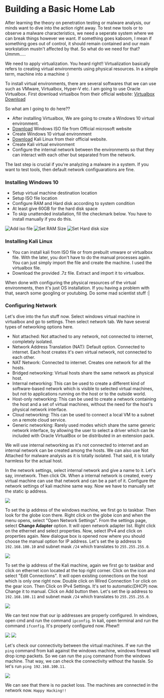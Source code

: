 # Building a Basic Home Lab
After learning the theory on penetration testing or malware analysis, our minds want to dive into the action right away. To test new tools or to observe a malware characteristics, we need a seperate system where we can break things however we want. If something goes kaboom, I mean if something goes out of control, it should remain contained and our main workstation mustn't affected by that. So what do we need for that? Ummm.....

We need to apply virtualization. You heard right!! Virtualization basically refers to creating virtual environments using physical resources. In a simple term, machine into a machine :)

To install virtual environments, there are several softwares that we can use such as VMware, Virtualbox, Hyper-V etc. I am going to use Oracle Virtualbox. First download virtualbox from their official website: [Virtualbox Download](https://www.virtualbox.org/wiki/Downloads)

So what am I going to do here??

- After installing Virtualbox, We are going to create a Windows 10 virtual environment.
- [Download](https://www.microsoft.com/en-us/software-download/windows10) Windows ISO file from Official microsoft website
- Create Windows 10 virtual environment
- [Download](https://www.kali.org/get-kali/) Kali Linux from their official website.
- Create Kali virtual environment
- Configure the internal network between the environments so that they can interact with each other but separated from the network.

The last step is crucial if you're analyzing a malware in a system. If you want to test tools, then default network configuarations are fine.

### Installing Windows 10

- Setup virtual machine destination location
- Setup ISO file location
- Configure RAM and Hard disk according to system condition
- At least give 60GB for the hard disk space
- To skip unattended installation, fill the checkmark below. You have to install manually if you do this.

![Add iso file](https://raw.githubusercontent.com/ImdadMiran17/Building-Basic-Home-Lab/refs/heads/main/Screenshot%20(339).png)
![Set RAM Size](https://raw.githubusercontent.com/ImdadMiran17/Building-Basic-Home-Lab/refs/heads/main/Screenshot%20(340).png)
![Set Hard disk size](https://raw.githubusercontent.com/ImdadMiran17/Building-Basic-Home-Lab/refs/heads/main/Screenshot%20(341).png)


### Installing Kali Linux

- You can install kali from ISO file or from prebuilt vmware or virtualbox file. With the later, you don't have to do the manual processes again. You can just simply import the file and create the machine. I used the virtualbox file.
- Download the provided .7z file. Extract and import it to virtualbox.

When done with configuring the physical resources of the virtual environments, then it's just OS installation. If you having a problem with that, search some googling or youtubing. Do some mad scientist stuff :|


### Configuring Network

Let's dive into the fun stuff now. Select windows virtual machine in virtualbox and go to settings. Then select network tab. We have several types of networking options here.

- Not attached: Not attached to any network, not connected to internet, completely isolated.
- Network Address Translation (NAT): Default option. Connected to internet. Each host creates it's own virtual network, not connected to each other.
- NAT Network: Connected to internet. Creates one network for all the hosts.
- Bridged networking: Virtual hosts share the same network as physical host.
- Internal networking: This can be used to create a different kind of software-based network which is visible to selected virtual machines, but not to applications running on the host or to the outside world.
- Host-only networking: This can be used to create a network containing the host and a set of virtual machines, without the need for the host's physical network interface.
- Cloud networking: This can be used to connect a local VM to a subnet on a remote cloud service.
- Generic networking: Rarely used modes which share the same generic network interface, by allowing the user to select a driver which can be included with Oracle VirtualBox or be distributed in an extension pack. 

We will use internal networking as it's not connected to internet and an internal network can be created among the hosts. We can also use Not Attached for malware analysis as it is totally isolated. That said, it is totally harmless for the actual host.

In the network settings, select internal network and give a name to it. Let's say, imnetwork. Then click Ok. When a internal network is created, every virtual machine can use that network and can be a part of it. Configure the network settings of kali machine same way. Now we have to manually set the static ip address.

![](https://raw.githubusercontent.com/ImdadMiran17/Building-Basic-Home-Lab/refs/heads/main/Screenshot%20(342).png)

To set the ip address of the windows machine, we first go to taskbar. Then look for the globe icon there. Right click on the globe icon and when the menu opens, select "Open Network Settings". From the settings page, select **Change Adapter** option. It will open network adapter list. Right click on the ethernet and select properties. Now, select IPv4 and click on properties again. New dialogue box is opened now where you should choose the manual option for IP address. Let's set the ip address to ```192.168.100.10``` and subnet mask ```/24``` which translates to ```255.255.255.0```.

![](https://raw.githubusercontent.com/ImdadMiran17/Building-Basic-Home-Lab/refs/heads/main/Screenshot%20(1).png)

To set the ip address of the Kali machine, again we first go to taskbar and click on ethernet icon located at the top right corner. Click on the icon and select "Edit Connections". It will open existing connections on the host which is only one right now. Double click on Wired Connection 1 or click on the gear icon. Then Click on IPv4 Settings. It's set to automatic(DHCP) now. Change it to manual. Click on Add button then. Let's set the ip address to ```192.168.100.11``` and subnet mask ```/24``` which translates to ```255.255.255.0```.

![](https://raw.githubusercontent.com/ImdadMiran17/Building-Basic-Home-Lab/refs/heads/main/Screenshot_2025-02-16_22-55-06.png)

We can test now that our ip addresses are properly configured. In windows, open cmd and run the command ```ipconfig```. In kali, open terminal and run the command ```ifconfig```. It's properly configured now. Phew!!

![](https://raw.githubusercontent.com/ImdadMiran17/Building-Basic-Home-Lab/refs/heads/main/Screenshot%20(2).png)
![](https://raw.githubusercontent.com/ImdadMiran17/Building-Basic-Home-Lab/refs/heads/main/Screenshot_2025-02-16_22-57-24.png)

Let's check our connectivity between the virtual machines. If we run the ```ping``` command from kali against the windows machine, windows firewall will drop icmp packets. So we can run the ```ping``` command from the windows machine. That way, we can check the connectivity without the hassle. So let's run ```ping 192.168.100.11```.

![](https://github.com/ImdadMiran17/Building-Basic-Home-Lab/blob/main/Screenshot%20(3).png)

We can see that there is no packet loss. The machines are connected in the network now. ```Happy Hacking!!```















